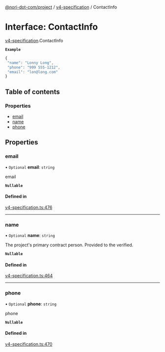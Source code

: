 [@nori-dot-com/project](../README.md) / [v4-specification](../modules/v4_specification.md) / ContactInfo

# Interface: ContactInfo

[v4-specification](../modules/v4_specification.md).ContactInfo

**`Example`**

```js
{
 "name": "Lonny Long",
 "phone": "999 555-1212",
 "email": "lon@long.com"
}
```

## Table of contents

### Properties

- [email](v4_specification.ContactInfo.md#email)
- [name](v4_specification.ContactInfo.md#name)
- [phone](v4_specification.ContactInfo.md#phone)

## Properties

### email

• `Optional` **email**: `string`

email

**`Nullable`**

#### Defined in

[v4-specification.ts:476](https://github.com/nori-dot-eco/nori-dot-com/blob/ba4a1c9/packages/project/src/v4-specification.ts#L476)

___

### name

• `Optional` **name**: `string`

The project's primary contract person.  Provided to the verified.

**`Nullable`**

#### Defined in

[v4-specification.ts:464](https://github.com/nori-dot-eco/nori-dot-com/blob/ba4a1c9/packages/project/src/v4-specification.ts#L464)

___

### phone

• `Optional` **phone**: `string`

phone

**`Nullable`**

#### Defined in

[v4-specification.ts:470](https://github.com/nori-dot-eco/nori-dot-com/blob/ba4a1c9/packages/project/src/v4-specification.ts#L470)

